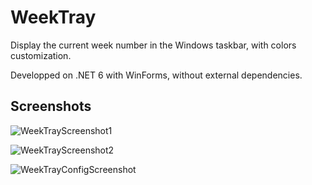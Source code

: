 # WeekTray

Display the current week number in the Windows taskbar, with colors customization.

Developped on .NET 6 with WinForms, without external dependencies.


## Screenshots

![WeekTrayScreenshot1](https://user-images.githubusercontent.com/1681898/173421847-665fdb59-0e10-4596-8d1a-b7721a8e1372.png)

![WeekTrayScreenshot2](https://user-images.githubusercontent.com/1681898/174564992-cab16030-6077-4d5e-a478-f54774e5a25a.png)

![WeekTrayConfigScreenshot](https://user-images.githubusercontent.com/1681898/174565059-ea7e0f24-b580-483e-be47-c1a728174c0b.png)





